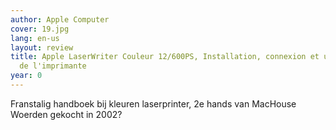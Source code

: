 ```yaml
---
author: Apple Computer
cover: 19.jpg
lang: en-us
layout: review
title: Apple LaserWriter Couleur 12/600PS, Installation, connexion et utilisation
  de l'imprimante
year: 0
---
```


Franstalig handboek bij kleuren laserprinter, 2e hands van MacHouse Woerden gekocht in 2002?
